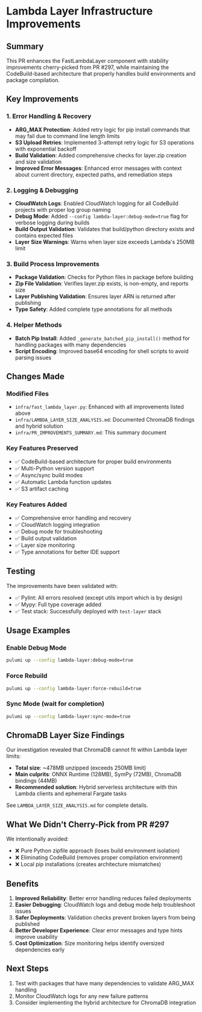 # Lambda Layer Infrastructure Improvements

## Summary

This PR enhances the FastLambdaLayer component with stability improvements cherry-picked from PR #297, while maintaining the CodeBuild-based architecture that properly handles build environments and package compilation.

## Key Improvements

### 1. Error Handling & Recovery
- **ARG_MAX Protection**: Added retry logic for pip install commands that may fail due to command line length limits
- **S3 Upload Retries**: Implemented 3-attempt retry logic for S3 operations with exponential backoff
- **Build Validation**: Added comprehensive checks for layer.zip creation and size validation
- **Improved Error Messages**: Enhanced error messages with context about current directory, expected paths, and remediation steps

### 2. Logging & Debugging
- **CloudWatch Logs**: Enabled CloudWatch logging for all CodeBuild projects with proper log group naming
- **Debug Mode**: Added `--config lambda-layer:debug-mode=true` flag for verbose logging during builds
- **Build Output Validation**: Validates that build/python directory exists and contains expected files
- **Layer Size Warnings**: Warns when layer size exceeds Lambda's 250MB limit

### 3. Build Process Improvements
- **Package Validation**: Checks for Python files in package before building
- **Zip File Validation**: Verifies layer.zip exists, is non-empty, and reports size
- **Layer Publishing Validation**: Ensures layer ARN is returned after publishing
- **Type Safety**: Added complete type annotations for all methods

### 4. Helper Methods
- **Batch Pip Install**: Added `_generate_batched_pip_install()` method for handling packages with many dependencies
- **Script Encoding**: Improved base64 encoding for shell scripts to avoid parsing issues

## Changes Made

### Modified Files
- `infra/fast_lambda_layer.py`: Enhanced with all improvements listed above
- `infra/LAMBDA_LAYER_SIZE_ANALYSIS.md`: Documented ChromaDB findings and hybrid solution
- `infra/PR_IMPROVEMENTS_SUMMARY.md`: This summary document

### Key Features Preserved
- ✅ CodeBuild-based architecture for proper build environments
- ✅ Multi-Python version support
- ✅ Async/sync build modes
- ✅ Automatic Lambda function updates
- ✅ S3 artifact caching

### Key Features Added
- ✅ Comprehensive error handling and recovery
- ✅ CloudWatch logging integration
- ✅ Debug mode for troubleshooting
- ✅ Build output validation
- ✅ Layer size monitoring
- ✅ Type annotations for better IDE support

## Testing

The improvements have been validated with:
- ✅ Pylint: All errors resolved (except utils import which is by design)
- ✅ Mypy: Full type coverage added
- ✅ Test stack: Successfully deployed with `test-layer` stack

## Usage Examples

### Enable Debug Mode
```bash
pulumi up --config lambda-layer:debug-mode=true
```

### Force Rebuild
```bash
pulumi up --config lambda-layer:force-rebuild=true
```

### Sync Mode (wait for completion)
```bash
pulumi up --config lambda-layer:sync-mode=true
```

## ChromaDB Layer Size Findings

Our investigation revealed that ChromaDB cannot fit within Lambda layer limits:
- **Total size**: ~478MB unzipped (exceeds 250MB limit)
- **Main culprits**: ONNX Runtime (128MB), SymPy (72MB), ChromaDB bindings (44MB)
- **Recommended solution**: Hybrid serverless architecture with thin Lambda clients and ephemeral Fargate tasks

See `LAMBDA_LAYER_SIZE_ANALYSIS.md` for complete details.

## What We Didn't Cherry-Pick from PR #297

We intentionally avoided:
- ❌ Pure Python zipfile approach (loses build environment isolation)
- ❌ Eliminating CodeBuild (removes proper compilation environment)
- ❌ Local pip installations (creates architecture mismatches)

## Benefits

1. **Improved Reliability**: Better error handling reduces failed deployments
2. **Easier Debugging**: CloudWatch logs and debug mode help troubleshoot issues
3. **Safer Deployments**: Validation checks prevent broken layers from being published
4. **Better Developer Experience**: Clear error messages and type hints improve usability
5. **Cost Optimization**: Size monitoring helps identify oversized dependencies early

## Next Steps

1. Test with packages that have many dependencies to validate ARG_MAX handling
2. Monitor CloudWatch logs for any new failure patterns
3. Consider implementing the hybrid architecture for ChromaDB integration